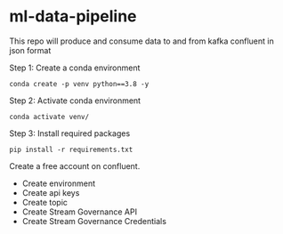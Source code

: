 # ml-data-pipeline

This repo will produce and consume data to and from kafka confluent in json format

Step 1: Create a conda environment
```
conda create -p venv python==3.8 -y
```

Step 2: Activate conda environment
```
conda activate venv/
```

Step 3: Install required packages
```
pip install -r requirements.txt
```

Create a free account on confluent.
- Create environment
- Create api keys
- Create topic
- Create Stream Governance API
- Create Stream Governance Credentials